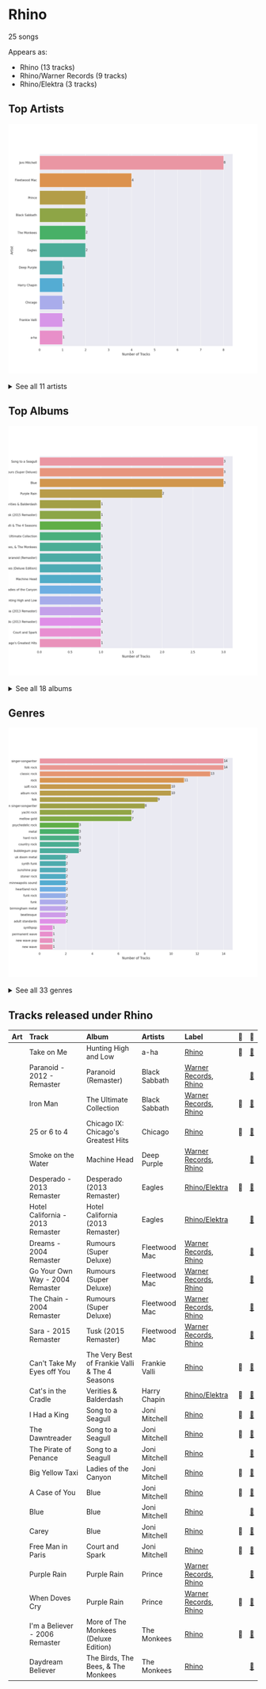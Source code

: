 # Rhino

25 songs

Appears as:
- Rhino (13 tracks)
- Rhino/Warner Records (9 tracks)
- Rhino/Elektra (3 tracks)

## Top Artists

![Bar chart of top 11 artists](../images/labels/rhino/artists.png)


<details>
<summary>See all 11 artists</summary>

|   Number of Tracks | Art                                                                                              | Artist        | 🔗                                                           |
|-------------------:|:-------------------------------------------------------------------------------------------------|:--------------|:------------------------------------------------------------|
|                  8 | <img src="https://i.scdn.co/image/68cfb061951dbd44c95422a54cb70baec0722ca3" alt="" width="50" /> | Joni Mitchell | [🔗](https://open.spotify.com/artist/5hW4L92KnC6dX9t7tYM4Ve) |
|                  4 | <img src="https://i.scdn.co/image/ab6761610000e5eb249d55f2d68a44637905c57e" alt="" width="50" /> | Fleetwood Mac | [🔗](https://open.spotify.com/artist/08GQAI4eElDnROBrJRGE0X) |
|                  2 | <img src="https://i.scdn.co/image/ab6761610000e5ebeaca358712b3fe4ed9814640" alt="" width="50" /> | Prince        | [🔗](https://open.spotify.com/artist/5a2EaR3hamoenG9rDuVn8j) |
|                  2 | <img src="https://i.scdn.co/image/5931700f9515dd6587230130beb615e0549e47dc" alt="" width="50" /> | Black Sabbath | [🔗](https://open.spotify.com/artist/5M52tdBnJaKSvOpJGz8mfZ) |
|                  2 | <img src="https://i.scdn.co/image/ab6761610000e5ebbdef7f178c9cf2e8d50cb9b9" alt="" width="50" /> | The Monkees   | [🔗](https://open.spotify.com/artist/320EPCSEezHt1rtbfwH6Ck) |
|                  2 | <img src="https://i.scdn.co/image/ab6761610000e5eb0767e116a2307495e37cd7fb" alt="" width="50" /> | Eagles        | [🔗](https://open.spotify.com/artist/0ECwFtbIWEVNwjlrfc6xoL) |
|                  1 | <img src="https://i.scdn.co/image/ab6761610000e5eb23a7b4c49d285729a974d6dd" alt="" width="50" /> | Deep Purple   | [🔗](https://open.spotify.com/artist/568ZhdwyaiCyOGJRtNYhWf) |
|                  1 | <img src="https://i.scdn.co/image/ab67616d0000b273743ebb11200358b5c050f542" alt="" width="50" /> | Harry Chapin  | [🔗](https://open.spotify.com/artist/42q4Ivs7tAiCZ5C7eG5q4c) |
|                  1 | <img src="https://i.scdn.co/image/ab6761610000e5eb158e511237e045874689da71" alt="" width="50" /> | Chicago       | [🔗](https://open.spotify.com/artist/3iDD7bnsjL9J4fO298r0L0) |
|                  1 | <img src="https://i.scdn.co/image/ab6772690000c46cb8af37ba12c1ad7ebcc63c25" alt="" width="50" /> | Frankie Valli | [🔗](https://open.spotify.com/artist/3CDKmzJu6uwEGnPLLZffpD) |
|                  1 | <img src="https://i.scdn.co/image/ab6761610000e5eb0168ba8148c07c2cdeb7d067" alt="" width="50" /> | a-ha          | [🔗](https://open.spotify.com/artist/2jzc5TC5TVFLXQlBNiIUzE) |

</details>


## Top Albums

![Bar chart of top 18 albums](../images/labels/rhino/albums.png)


<details>
<summary>See all 18 albums</summary>

|   Number of Tracks | Art                                                                                              | Album                                          | 🔗                                                          |
|-------------------:|:-------------------------------------------------------------------------------------------------|:-----------------------------------------------|:-----------------------------------------------------------|
|                  3 | <img src="https://i.scdn.co/image/ab67616d0000b273b4844a368bd9679f1db5a4fb" alt="" width="50" /> | Song to a Seagull                              | [🔗](https://open.spotify.com/album/6rg3WTvmv68Vd6tgR0yS0E) |
|                  3 | <img src="https://i.scdn.co/image/ab67616d0000b273e52a59a28efa4773dd2bfe1b" alt="" width="50" /> | Rumours (Super Deluxe)                         | [🔗](https://open.spotify.com/album/0BwWUstDMUbgq2NYONRqlu) |
|                  3 | <img src="https://i.scdn.co/image/ab67616d0000b273e9f77be85457110ebf304da7" alt="" width="50" /> | Blue                                           | [🔗](https://open.spotify.com/album/1vz94WpXDVYIEGja8cjFNa) |
|                  2 | <img src="https://i.scdn.co/image/ab67616d0000b273d52bfb90ee8dfeda8378b99b" alt="" width="50" /> | Purple Rain                                    | [🔗](https://open.spotify.com/album/7nXJ5k4XgRj5OLg9m8V3zc) |
|                  1 | <img src="https://i.scdn.co/image/ab67616d0000b273315994fdfb86d9bcb40337ba" alt="" width="50" /> | Verities & Balderdash                          | [🔗](https://open.spotify.com/album/3nta4nhqWoWjc6LmHIB0kT) |
|                  1 | <img src="https://i.scdn.co/image/ab67616d0000b2737a2a55eaab314c41d8f6e512" alt="" width="50" /> | Tusk (2015 Remaster)                           | [🔗](https://open.spotify.com/album/5FIN8pyPVx8ggNs5jQ86Re) |
|                  1 | <img src="https://i.scdn.co/image/ab67616d0000b273b96c21e15c091eb98a6c88a4" alt="" width="50" /> | The Very Best of Frankie Valli & The 4 Seasons | [🔗](https://open.spotify.com/album/0NUEQILaBzavnzcMEs4buZ) |
|                  1 | <img src="https://i.scdn.co/image/ab67616d0000b27343f594be3179178ce058786f" alt="" width="50" /> | The Ultimate Collection                        | [🔗](https://open.spotify.com/album/6TcPqftScGmR0aEgIb43Vv) |
|                  1 | <img src="https://i.scdn.co/image/ab67616d0000b27376448e93fcf0b2298744ba97" alt="" width="50" /> | The Birds, The Bees, & The Monkees             | [🔗](https://open.spotify.com/album/2Ov6zb7NfgDh3EXSIIWrb2) |
|                  1 | <img src="https://i.scdn.co/image/ab67616d0000b273d5fccf9ce08b6a1e7d12a222" alt="" width="50" /> | Paranoid (Remaster)                            | [🔗](https://open.spotify.com/album/6r7LZXAVueS5DqdrvXJJK7) |
|                  1 | <img src="https://i.scdn.co/image/ab67616d0000b273360a1ae790aa71a0aac4983e" alt="" width="50" /> | More of The Monkees (Deluxe Edition)           | [🔗](https://open.spotify.com/album/50zHjIiTOZM232gnWvOydX) |
|                  1 | <img src="https://i.scdn.co/image/ab67616d0000b273bc9b44e950d5440ff65ea926" alt="" width="50" /> | Machine Head                                   | [🔗](https://open.spotify.com/album/1EK3a0Yctg4d3nGQzE4Uty) |
|                  1 | <img src="https://i.scdn.co/image/ab67616d0000b2730058fcf8f649ae1b05f6c163" alt="" width="50" /> | Ladies of the Canyon                           | [🔗](https://open.spotify.com/album/7JOdtLDLyXJIppDRB7kxr9) |
|                  1 | <img src="https://i.scdn.co/image/ab67616d0000b273e8dd4db47e7177c63b0b7d53" alt="" width="50" /> | Hunting High and Low                           | [🔗](https://open.spotify.com/album/1ER3B6zev5JEAaqhnyyfbf) |
|                  1 | <img src="https://i.scdn.co/image/ab67616d0000b2734637341b9f507521afa9a778" alt="" width="50" /> | Hotel California (2013 Remaster)               | [🔗](https://open.spotify.com/album/2widuo17g5CEC66IbzveRu) |
|                  1 | <img src="https://i.scdn.co/image/ab67616d0000b2732d73b1bb77cee09f0278be04" alt="" width="50" /> | Desperado (2013 Remaster)                      | [🔗](https://open.spotify.com/album/09WBxbis5Sixt01FVMs8UM) |
|                  1 | <img src="https://i.scdn.co/image/ab67616d0000b273909f0333c8c1a821a7eea703" alt="" width="50" /> | Court and Spark                                | [🔗](https://open.spotify.com/album/2akjxkzFolkeV72Yyv5KrM) |
|                  1 | <img src="https://i.scdn.co/image/ab67616d0000b2730ac413b28547dbc45412a3ce" alt="" width="50" /> | Chicago IX: Chicago's Greatest Hits            | [🔗](https://open.spotify.com/album/5qWGV0fd7hpdptJYI4G9Dd) |

</details>


## Genres

![Bar chart of top 30 genres](../images/labels/rhino/genres.png)


<details>
<summary>See all 33 genres</summary>

|   Number of Tracks | Genre                                               |
|-------------------:|:----------------------------------------------------|
|                 14 | [singer-songwriter](../genres/singer_songwriter.md) |
|                 14 | folk rock                                           |
|                 13 | [classic rock](../genres/classic_rock.md)           |
|                 11 | [rock](../genres/rock.md)                           |
|                 10 | [soft rock](../genres/soft_rock.md)                 |
|                 10 | album rock                                          |
|                  9 | folk                                                |
|                  8 | canadian singer-songwriter                          |
|                  7 | yacht rock                                          |
|                  7 | [mellow gold](../genres/mellow_gold.md)             |
|                  3 | [psychedelic rock](../genres/psychedelic_rock.md)   |
|                  3 | metal                                               |
|                  3 | hard rock                                           |
|                  3 | country rock                                        |
|                  3 | bubblegum pop                                       |
|                  2 | uk doom metal                                       |
|                  2 | synth funk                                          |
|                  2 | sunshine pop                                        |
|                  2 | stoner rock                                         |
|                  2 | minneapolis sound                                   |
|                  2 | heartland rock                                      |
|                  2 | funk rock                                           |
|                  2 | funk                                                |
|                  2 | birmingham metal                                    |
|                  2 | beatlesque                                          |
|                  2 | [adult standards](../genres/adult_standards.md)     |
|                  1 | synthpop                                            |
|                  1 | permanent wave                                      |
|                  1 | new wave pop                                        |
|                  1 | new wave                                            |
|                  1 | new romantic                                        |
|                  1 | disco                                               |
|                  1 | blues rock                                          |

</details>


## Tracks released under Rhino

| Art                                                                                              | Track                            | Album                                          | Artists       | Label                                                  | 💚   | 🔗                                                          |
|:-------------------------------------------------------------------------------------------------|:---------------------------------|:-----------------------------------------------|:--------------|:-------------------------------------------------------|:----|:-----------------------------------------------------------|
| <img src="https://i.scdn.co/image/ab67616d0000b273e8dd4db47e7177c63b0b7d53" alt="" width="50" /> | Take on Me                       | Hunting High and Low                           | a-ha          | [Rhino](rhino.md)                                      | 💚   | [🔗](https://open.spotify.com/track/2WfaOiMkCvy7F5fcp2zZ8L) |
| <img src="https://i.scdn.co/image/ab67616d0000b273d5fccf9ce08b6a1e7d12a222" alt="" width="50" /> | Paranoid - 2012 - Remaster       | Paranoid (Remaster)                            | Black Sabbath | [Warner Records](warner_records.md), [Rhino](rhino.md) |     | [🔗](https://open.spotify.com/track/1Y373MqadDRtclJNdnUXVc) |
| <img src="https://i.scdn.co/image/ab67616d0000b27343f594be3179178ce058786f" alt="" width="50" /> | Iron Man                         | The Ultimate Collection                        | Black Sabbath | [Warner Records](warner_records.md), [Rhino](rhino.md) | 💚   | [🔗](https://open.spotify.com/track/4svkPL62HbvyFgf0nHFXAF) |
| <img src="https://i.scdn.co/image/ab67616d0000b2730ac413b28547dbc45412a3ce" alt="" width="50" /> | 25 or 6 to 4                     | Chicago IX: Chicago's Greatest Hits            | Chicago       | [Rhino](rhino.md)                                      | 💚   | [🔗](https://open.spotify.com/track/65eRcjlStTnk8opG5eIQ8Z) |
| <img src="https://i.scdn.co/image/ab67616d0000b273bc9b44e950d5440ff65ea926" alt="" width="50" /> | Smoke on the Water               | Machine Head                                   | Deep Purple   | [Warner Records](warner_records.md), [Rhino](rhino.md) |     | [🔗](https://open.spotify.com/track/5SAUIWdZ04OxYfJFDchC7S) |
| <img src="https://i.scdn.co/image/ab67616d0000b2732d73b1bb77cee09f0278be04" alt="" width="50" /> | Desperado - 2013 Remaster        | Desperado (2013 Remaster)                      | Eagles        | [Rhino/Elektra](elektra.md)                            | 💚   | [🔗](https://open.spotify.com/track/2TjnCxxQRYn56Ye8gkUKiW) |
| <img src="https://i.scdn.co/image/ab67616d0000b2734637341b9f507521afa9a778" alt="" width="50" /> | Hotel California - 2013 Remaster | Hotel California (2013 Remaster)               | Eagles        | [Rhino/Elektra](elektra.md)                            |     | [🔗](https://open.spotify.com/track/40riOy7x9W7GXjyGp4pjAv) |
| <img src="https://i.scdn.co/image/ab67616d0000b273e52a59a28efa4773dd2bfe1b" alt="" width="50" /> | Dreams - 2004 Remaster           | Rumours (Super Deluxe)                         | Fleetwood Mac | [Warner Records](warner_records.md), [Rhino](rhino.md) |     | [🔗](https://open.spotify.com/track/0ofHAoxe9vBkTCp2UQIavz) |
| <img src="https://i.scdn.co/image/ab67616d0000b273e52a59a28efa4773dd2bfe1b" alt="" width="50" /> | Go Your Own Way - 2004 Remaster  | Rumours (Super Deluxe)                         | Fleetwood Mac | [Warner Records](warner_records.md), [Rhino](rhino.md) |     | [🔗](https://open.spotify.com/track/4xh7W7tlNMIczFhupCPniY) |
| <img src="https://i.scdn.co/image/ab67616d0000b273e52a59a28efa4773dd2bfe1b" alt="" width="50" /> | The Chain - 2004 Remaster        | Rumours (Super Deluxe)                         | Fleetwood Mac | [Warner Records](warner_records.md), [Rhino](rhino.md) |     | [🔗](https://open.spotify.com/track/5e9TFTbltYBg2xThimr0rU) |
| <img src="https://i.scdn.co/image/ab67616d0000b2737a2a55eaab314c41d8f6e512" alt="" width="50" /> | Sara - 2015 Remaster             | Tusk (2015 Remaster)                           | Fleetwood Mac | [Warner Records](warner_records.md), [Rhino](rhino.md) |     | [🔗](https://open.spotify.com/track/59rSjZAHfFktNxjtx7oM4H) |
| <img src="https://i.scdn.co/image/ab67616d0000b273b96c21e15c091eb98a6c88a4" alt="" width="50" /> | Can't Take My Eyes off You       | The Very Best of Frankie Valli & The 4 Seasons | Frankie Valli | [Rhino](rhino.md)                                      | 💚   | [🔗](https://open.spotify.com/track/6ft9PAgNOjmZ2kFVP7LGqb) |
| <img src="https://i.scdn.co/image/ab67616d0000b273315994fdfb86d9bcb40337ba" alt="" width="50" /> | Cat's in the Cradle              | Verities & Balderdash                          | Harry Chapin  | [Rhino/Elektra](elektra.md)                            | 💚   | [🔗](https://open.spotify.com/track/2obblQ6tcePeOEVJV6nEGD) |
| <img src="https://i.scdn.co/image/ab67616d0000b273b4844a368bd9679f1db5a4fb" alt="" width="50" /> | I Had a King                     | Song to a Seagull                              | Joni Mitchell | [Rhino](rhino.md)                                      | 💚   | [🔗](https://open.spotify.com/track/6rj2z2taVIxPRnzx5LJkGm) |
| <img src="https://i.scdn.co/image/ab67616d0000b273b4844a368bd9679f1db5a4fb" alt="" width="50" /> | The Dawntreader                  | Song to a Seagull                              | Joni Mitchell | [Rhino](rhino.md)                                      | 💚   | [🔗](https://open.spotify.com/track/0KE9YElZqPumrpm9ovtXlN) |
| <img src="https://i.scdn.co/image/ab67616d0000b273b4844a368bd9679f1db5a4fb" alt="" width="50" /> | The Pirate of Penance            | Song to a Seagull                              | Joni Mitchell | [Rhino](rhino.md)                                      |     | [🔗](https://open.spotify.com/track/53QbBfo0PTUKfOBM0YoPU7) |
| <img src="https://i.scdn.co/image/ab67616d0000b2730058fcf8f649ae1b05f6c163" alt="" width="50" /> | Big Yellow Taxi                  | Ladies of the Canyon                           | Joni Mitchell | [Rhino](rhino.md)                                      | 💚   | [🔗](https://open.spotify.com/track/6UkMcAA19lTdjs22jtB7o2) |
| <img src="https://i.scdn.co/image/ab67616d0000b273e9f77be85457110ebf304da7" alt="" width="50" /> | A Case of You                    | Blue                                           | Joni Mitchell | [Rhino](rhino.md)                                      | 💚   | [🔗](https://open.spotify.com/track/7shVwhUdVbHpykOfbzvDc1) |
| <img src="https://i.scdn.co/image/ab67616d0000b273e9f77be85457110ebf304da7" alt="" width="50" /> | Blue                             | Blue                                           | Joni Mitchell | [Rhino](rhino.md)                                      |     | [🔗](https://open.spotify.com/track/1yWIsH3TC51gmzvQxZNCQC) |
| <img src="https://i.scdn.co/image/ab67616d0000b273e9f77be85457110ebf304da7" alt="" width="50" /> | Carey                            | Blue                                           | Joni Mitchell | [Rhino](rhino.md)                                      | 💚   | [🔗](https://open.spotify.com/track/11dUk8E2z8Oj1JURwl7GJd) |
| <img src="https://i.scdn.co/image/ab67616d0000b273909f0333c8c1a821a7eea703" alt="" width="50" /> | Free Man in Paris                | Court and Spark                                | Joni Mitchell | [Rhino](rhino.md)                                      | 💚   | [🔗](https://open.spotify.com/track/2by5mqpQ1ZP2G5FOIccMnu) |
| <img src="https://i.scdn.co/image/ab67616d0000b273d52bfb90ee8dfeda8378b99b" alt="" width="50" /> | Purple Rain                      | Purple Rain                                    | Prince        | [Warner Records](warner_records.md), [Rhino](rhino.md) |     | [🔗](https://open.spotify.com/track/54X78diSLoUDI3joC2bjMz) |
| <img src="https://i.scdn.co/image/ab67616d0000b273d52bfb90ee8dfeda8378b99b" alt="" width="50" /> | When Doves Cry                   | Purple Rain                                    | Prince        | [Warner Records](warner_records.md), [Rhino](rhino.md) | 💚   | [🔗](https://open.spotify.com/track/51H2y6YrNNXcy3dfc3qSbA) |
| <img src="https://i.scdn.co/image/ab67616d0000b273360a1ae790aa71a0aac4983e" alt="" width="50" /> | I'm a Believer - 2006 Remaster   | More of The Monkees (Deluxe Edition)           | The Monkees   | [Rhino](rhino.md)                                      | 💚   | [🔗](https://open.spotify.com/track/3G7tRC24Uh09Hmp1KZ7LQ2) |
| <img src="https://i.scdn.co/image/ab67616d0000b27376448e93fcf0b2298744ba97" alt="" width="50" /> | Daydream Believer                | The Birds, The Bees, & The Monkees             | The Monkees   | [Rhino](rhino.md)                                      |     | [🔗](https://open.spotify.com/track/7uEcCGtM1FBBGIhPozhJjv) |
